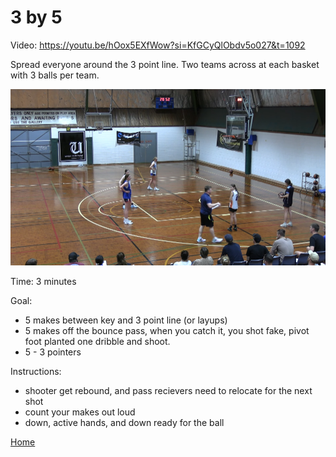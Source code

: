 # 3 by 5
Video: https://youtu.be/hOox5EXfWow?si=KfGCyQlObdv5o027&t=1092

Spread everyone around the 3 point line. Two teams across at each basket with 3 balls per team.

![3x5](images/3x5.png)

Time: 3 minutes

Goal: 
- 5 makes between key and 3 point line (or layups)
- 5 makes off the bounce pass, when you catch it, you shot fake, pivot foot planted one dribble and shoot.
- 5 - 3 pointers  

Instructions:
- shooter get rebound, and pass recievers need to relocate for the next shot
- count your makes out loud
- down, active hands, and down ready for the ball

[Home](./shooting.md)